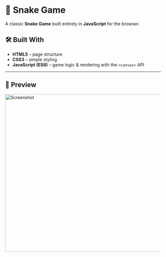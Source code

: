 # 🐍 Snake Game

A classic **Snake Game** built entirely in **JavaScript** for the browser.


## 🛠️ Built With

- **HTML5** – page structure  
- **CSS3** – simple styling  
- **JavaScript (ES6)** – game logic & rendering with the `<canvas>` API  

---

## 📸 Preview



<img width="551" height="511" alt="Screenshot" src="https://github.com/user-attachments/assets/a35f792c-cadc-45e4-a886-31c6f4ec2d5d" />

